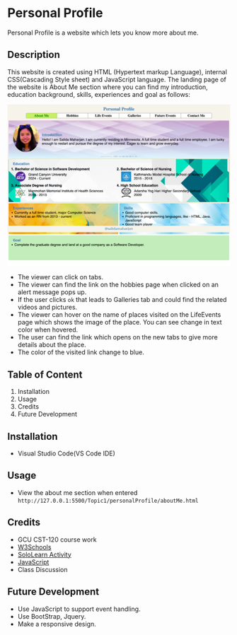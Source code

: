 # Personal Profile

Personal Profile is a website which lets you know more about me.

## Description

This website is created using HTML (Hypertext markup Language), internal CSS(Cascading Style sheet) and JavaScript language. The landing page of the website is About Me section where you can find my introduction, education background, skills, experiences and goal as follows:

![Image of the landing page od the website](assets/images/AboutMePage.png)

- The viewer can click on tabs.
- The viewer can find the link on the hobbies page when clicked on an alert message pops up.
- If the user clicks `ok` that leads to Galleries tab and could find the related videos and pictures.
- The viewer can hover on the name of places visited on the LifeEvents page which shows the image of the place. You can see change in text color when hovered.
- The user can find the link which opens on the new tabs to give more details about the place.
- The color of the visited link change to blue.

## Table of Content

1. Installation
2. Usage
3. Credits
4. Future Development

## Installation

- Visual Studio Code(VS Code IDE)

## Usage

- View the about me section when entered `http://127.0.0.1:5500/Topic1/personalProfile/aboutMe.html`

## Credits

- GCU CST-120 course work
- [W3Schools](https://www.w3schools.com/html/)
- [SoloLearn Activity](https://www.sololearn.com/en/learn)
- [JavaScript](https://www.w3schools.com/js/js_whereto.asp)
- Class Discussion

## Future Development

- Use JavaScript to support event handling.
- Use BootStrap, Jquery.
- Make a responsive design.
